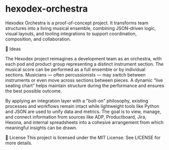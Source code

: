 # hexodex-orchestra
Hexodex Orchestra is a proof-of-concept project. It transforms team structures into a living musical ensemble, combining JSON-driven logic, visual layouts, and tooling integrations to support coordination, composition, and collaboration.


🧠 Ideas

The Hexodex project reimagines a development team as an orchestra, with each pod and product group representing a distinct instrument section. The musical score can be performed as a full ensemble or by individual sections. Musicians — often percussionists — may switch between instruments or even move across sections between pieces. A dynamic “live seating chart” helps maintain structure during the performance and ensures the best possible outcome.

By applying an integration layer with a "bolt-on" philosophy, existing processes and workflows remain intact while lightweight tools like Python and JSON are used to unify data and metrics. The goal is to view, manage, and connect information from sources like ADP, Productboard, Jira, Hexona, and internal spreadsheets into a cohesive arrangement from which meaningful insights can be drawn.


📄 License
This project is licensed under the MIT License. See LICENSE for more details.
